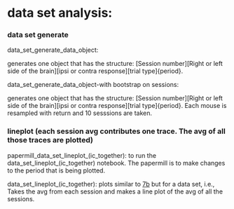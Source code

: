 
# data set analysis: 


### data set generate

data_set_generate_data_object: 

generates one object that has the structure:
[Session number][Right or left side of the brain][ipsi or contra response][trial type]{period}.

data_set_generate_data_object-with bootstrap on sessions:

generates one object that has the structure:
[Session number][Right or left side of the brain][ipsi or contra response][trial type]{period}. Each mouse is resampled with return and 10 sesssions are taken. 


### lineplot (each session avg contributes one trace. The avg of all those traces are plotted)

papermill_data_set_lineplot_(ic_together): 
to run the data_set_lineplot_(ic_together) notebook. The papermill is to make changes to the period that is being plotted.

data_set_lineplot_(ic_together): 
plots similar to 
[7b](https://github.com/gilmandelbaum/analysis-pipeline-for-photometry_ex/blob/master/Nb_7x_plots/Notebook_7_b.ipynb) 
but for a data set, i.e., Takes the avg from each session and makes a line plot of the avg of all the sessions. 

